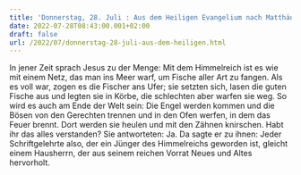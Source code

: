 ```yaml
---
title: 'Donnerstag, 28. Juli : Aus dem Heiligen Evangelium nach Matthäus - Mt 13,47-52.'
date: 2022-07-28T08:43:00.001+02:00
draft: false
url: /2022/07/donnerstag-28-juli-aus-dem-heiligen.html
---
```


In jener Zeit sprach Jesus zu der Menge: Mit dem Himmelreich ist es wie mit einem Netz, das man ins Meer warf, um Fische aller Art zu fangen. Als es voll war, zogen es die Fischer ans Ufer; sie setzten sich, lasen die guten Fische aus und legten sie in Körbe, die schlechten aber warfen sie weg. So wird es auch am Ende der Welt sein: Die Engel werden kommen und die Bösen von den Gerechten trennen und in den Ofen werfen, in dem das Feuer brennt. Dort werden sie heulen und mit den Zähnen knirschen. Habt ihr das alles verstanden? Sie antworteten: Ja. Da sagte er zu ihnen: Jeder Schriftgelehrte also, der ein Jünger des Himmelreichs geworden ist, gleicht einem Hausherrn, der aus seinem reichen Vorrat Neues und Altes hervorholt.